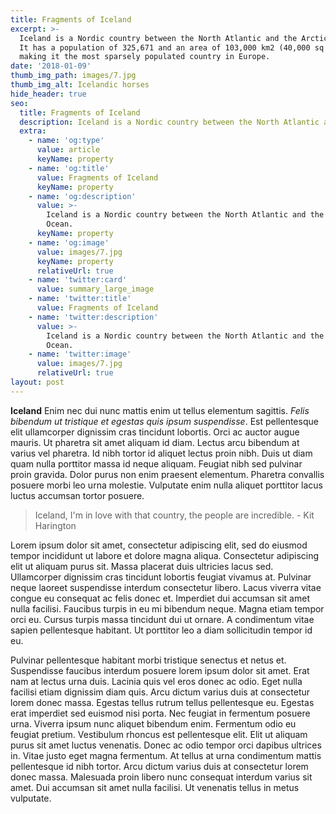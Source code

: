 ```yaml
---
title: Fragments of Iceland
excerpt: >-
  Iceland is a Nordic country between the North Atlantic and the Arctic Ocean.
  It has a population of 325,671 and an area of 103,000 km2 (40,000 sq mi),
  making it the most sparsely populated country in Europe.
date: '2018-01-09'
thumb_img_path: images/7.jpg
thumb_img_alt: Icelandic horses
hide_header: true
seo:
  title: Fragments of Iceland
  description: Iceland is a Nordic country between the North Atlantic and the Arctic Ocean.
  extra:
    - name: 'og:type'
      value: article
      keyName: property
    - name: 'og:title'
      value: Fragments of Iceland
      keyName: property
    - name: 'og:description'
      value: >-
        Iceland is a Nordic country between the North Atlantic and the Arctic
        Ocean.
      keyName: property
    - name: 'og:image'
      value: images/7.jpg
      keyName: property
      relativeUrl: true
    - name: 'twitter:card'
      value: summary_large_image
    - name: 'twitter:title'
      value: Fragments of Iceland
    - name: 'twitter:description'
      value: >-
        Iceland is a Nordic country between the North Atlantic and the Arctic
        Ocean.
    - name: 'twitter:image'
      value: images/7.jpg
      relativeUrl: true
layout: post
---
```


**Iceland** Enim nec dui nunc mattis enim ut tellus elementum sagittis. *Felis bibendum ut tristique et egestas quis ipsum suspendisse*. Est pellentesque elit ullamcorper dignissim cras tincidunt lobortis. Orci ac auctor augue mauris. Ut pharetra sit amet aliquam id diam. Lectus arcu bibendum at varius vel pharetra. Id nibh tortor id aliquet lectus proin nibh. Duis ut diam quam nulla porttitor massa id neque aliquam. Feugiat nibh sed pulvinar proin gravida. Dolor purus non enim praesent elementum. Pharetra convallis posuere morbi leo urna molestie. Vulputate enim nulla aliquet porttitor lacus luctus accumsan tortor posuere.

> Iceland, I'm in love with that country, the people are incredible. - Kit Harington

Lorem ipsum dolor sit amet, consectetur adipiscing elit, sed do eiusmod tempor incididunt ut labore et dolore magna aliqua. Consectetur adipiscing elit ut aliquam purus sit. Massa placerat duis ultricies lacus sed. Ullamcorper dignissim cras tincidunt lobortis feugiat vivamus at. Pulvinar neque laoreet suspendisse interdum consectetur libero. Lacus viverra vitae congue eu consequat ac felis donec et. Imperdiet dui accumsan sit amet nulla facilisi. Faucibus turpis in eu mi bibendum neque. Magna etiam tempor orci eu. Cursus turpis massa tincidunt dui ut ornare. A condimentum vitae sapien pellentesque habitant. Ut porttitor leo a diam sollicitudin tempor id eu.

Pulvinar pellentesque habitant morbi tristique senectus et netus et. Suspendisse faucibus interdum posuere lorem ipsum dolor sit amet. Erat nam at lectus urna duis. Lacinia quis vel eros donec ac odio. Eget nulla facilisi etiam dignissim diam quis. Arcu dictum varius duis at consectetur lorem donec massa. Egestas tellus rutrum tellus pellentesque eu. Egestas erat imperdiet sed euismod nisi porta. Nec feugiat in fermentum posuere urna. Viverra ipsum nunc aliquet bibendum enim. Fermentum odio eu feugiat pretium. Vestibulum rhoncus est pellentesque elit. Elit ut aliquam purus sit amet luctus venenatis. Donec ac odio tempor orci dapibus ultrices in. Vitae justo eget magna fermentum. At tellus at urna condimentum mattis pellentesque id nibh tortor. Arcu dictum varius duis at consectetur lorem donec massa. Malesuada proin libero nunc consequat interdum varius sit amet. Dui accumsan sit amet nulla facilisi. Ut venenatis tellus in metus vulputate.